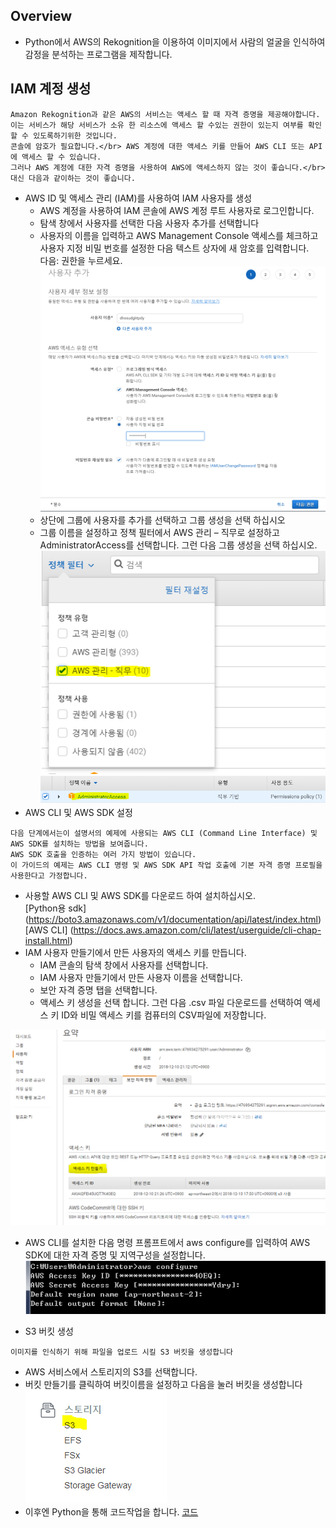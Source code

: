 ## Overview
 - Python에서 AWS의 Rekognition을 이용하여 이미지에서 사람의 얼굴을 인식하여 감정을 분석하는 프로그램을 제작합니다.

## IAM 계정 생성
```
Amazon Rekognition과 같은 AWS의 서비스는 액세스 할 때 자격 증명을 제공해야합니다.
이는 서비스가 해당 서비스가 소유 한 리소스에 액세스 할 수있는 권한이 있는지 여부를 확인할 수 있도록하기위한 것입니다.
콘솔에 암호가 필요합니다.</br> AWS 계정에 대한 액세스 키를 만들어 AWS CLI 또는 API에 액세스 할 수 있습니다.
그러나 AWS 계정에 대한 자격 증명을 사용하여 AWS에 액세스하지 않는 것이 좋습니다.</br> 대신 다음과 같이하는 것이 좋습니다.
```
 - AWS ID 및 액세스 관리 (IAM)를 사용하여 IAM 사용자를 생성
   - AWS 계정을 사용하여 IAM 콘솔에 AWS 계정 루트 사용자로 로그인합니다.
   - 탐색 창에서 사용자를 선택한 다음 사용자 추가를 선택합니다
   - 사용자의 이름을 입력하고 AWS Management Console 액세스를 체크하고 사용자 지정 비밀 번호를 설정한 다음 텍스트 상자에 새 암호를 입력합니다.</br> 다음: 권한을 누르세요. </br>
  ![Style Images](https://github.com/seoyo1/Cloud-Computing/blob/master/Capture/step1.png)
   - 상단에 그룹에 사용자를 추가를 선택하고 그룹 생성을 선택 하십시오
   - 그룹 이름을 설정하고 정책 필터에서 AWS 관리 – 직무로 설정하고 AdministratorAccess를 선택합니다. 그런 다음 그룹 생성을 선택 하십시오.</br>
  ![Style Images](https://github.com/seoyo1/Cloud-Computing/blob/master/Capture/step2.png)
  ![Style Images](https://github.com/seoyo1/Cloud-Computing/blob/master/Capture/step3.png)
 - AWS CLI 및 AWS SDK 설정
```
다음 단계에서는이 설명서의 예제에 사용되는 AWS CLI (Command Line Interface) 및 AWS SDK를 설치하는 방법을 보여줍니다.
AWS SDK 호출을 인증하는 여러 가지 방법이 있습니다.
이 가이드의 예제는 AWS CLI 명령 및 AWS SDK API 작업 호출에 기본 자격 증명 프로필을 사용한다고 가정합니다.
``` 
   - 사용할 AWS CLI 및 AWS SDK를 다운로드 하여 설치하십시오.</br>
   [Python용 sdk] (https://boto3.amazonaws.com/v1/documentation/api/latest/index.html)</br>
   [AWS CLI] (https://docs.aws.amazon.com/cli/latest/userguide/cli-chap-install.html)</br>
   - IAM 사용자 만들기에서 만든 사용자의 액세스 키를 만듭니다.
     - IAM 콘솔의 탐색 창에서 사용자를 선택합니다.
     - IAM 사용자 만들기에서 만든 사용자 이름을 선택합니다. 
     - 보안 자격 증명 탭을 선택합니다.
     - 액세스 키 생성을 선택 합니다. 그런 다음 .csv 파일 다운로드를 선택하여 액세스 키 ID와 비밀 액세스 키를 컴퓨터의 CSV파일에 저장합니다.
     
   ![Style Images](https://github.com/seoyo1/Cloud-Computing/blob/master/Capture/step4.png)
   - AWS CLI를 설치한 다음 명령 프롬프트에서 aws configure를 입력하여 AWS SDK에 대한 자격 증명 및 지역구성을 설정합니다.
   ![Style Images](https://github.com/seoyo1/Cloud-Computing/blob/master/Capture/step5.png)
   
 - S3 버킷 생성
```
이미지를 인식하기 위해 파일을 업로드 시킬 S3 버킷을 생성합니다
```
  - AWS 서비스에서 스토리지의 S3를 선택합니다.
  - 버킷 만들기를 클릭하여 버킷이름을 설정하고 다음을 눌러 버킷을 생성합니다
  ![Style Images](https://github.com/seoyo1/Cloud-Computing/blob/master/Capture/step6.png)
- 이후엔 Python을 통해 코드작업을 합니다.
[코드]()



